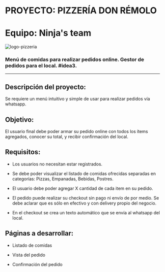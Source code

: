 # PROYECTO: PIZZERÍA DON RÉMOLO  
# Equipo: Ninja's team

![logo-pizzeria](https://i.postimg.cc/tgkrH0kf/logo-pizzeria.jpg)

### Menú de comidas para realizar pedidos online. Gestor de pedidos para el local. #idea3.

---

## Descripción del proyecto:
Se requiere un menú intuitivo y simple de usar para realizar pedidos vía whatsapp.

## Objetivo:
El usuario final debe poder armar su pedido online con todos los ítems agregados,
conocer su total, y recibir confirmación del local.

## Requisitos:

- Los usuarios no necesitan estar registrados.

- Se debe poder visualizar el listado de comidas ofrecidas separadas en categorías:
Pizzas, Empanadas, Bebidas, Postres.

- El usuario debe poder agregar X cantidad de cada item en su pedido.

- El pedido puede realizar su checkout sin pago ni envío de por medio. Se debe aclarar
que es sólo en efectivo y con delivery propio del negocio.

- En el checkout se crea un texto automático que se envía al whatsapp del local.

## Páginas a desarrollar:

- Listado de comidas

- Vista del pedido

- Confirmación del pedido
